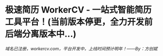 # 极速简历 WorkerCV - 一站式智能简历工具平台！(当前版本停更，全力开发前后端分离版本中...)
###### 域名已注册，workercv.com，平台开发中，上线时间预计明年！——By：方创斌
